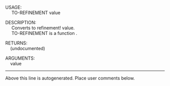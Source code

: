USAGE:  
&nbsp;&nbsp;&nbsp;&nbsp;&nbsp;TO-REFINEMENT&nbsp;value&nbsp;  
  
DESCRIPTION:  
&nbsp;&nbsp;&nbsp;&nbsp;&nbsp;Converts&nbsp;to&nbsp;refinement!&nbsp;value.  
&nbsp;&nbsp;&nbsp;&nbsp;&nbsp;TO-REFINEMENT&nbsp;is&nbsp;a&nbsp;function&nbsp;.  
  
RETURNS:  
&nbsp;&nbsp;&nbsp;&nbsp;(undocumented)  
  
ARGUMENTS:  
&nbsp;&nbsp;&nbsp;&nbsp;value  
___
Above this line is autogenerated. Place user comments below.
